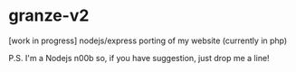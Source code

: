 granze-v2
=========

[work in progress] nodejs/express porting of my website (currently in php)


P.S. I'm a Nodejs n00b so, if you have suggestion, just drop me a line!
